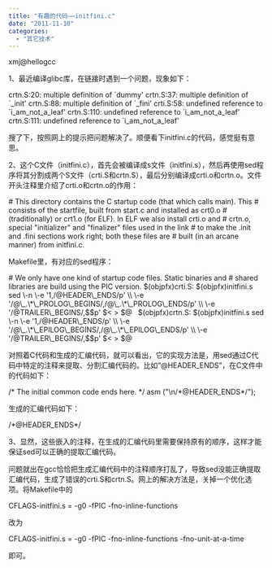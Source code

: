 ```yaml
---
title: "有趣的代码——initfini.c"
date: "2011-11-10"
categories: 
  - "其它技术"
---
```


xmj@hellogcc

1、最近编译glibc库，在链接时遇到一个问题，现象如下：

crtn.S:20: multiple definition of \`dummy'
crtn.S:37: multiple definition of \`\_init'
crtn.S:88: multiple definition of \`\_fini'
crti.S:58: undefined reference to \`i\_am\_not\_a\_leaf'
crtn.S:110: undefined reference to \`i\_am\_not\_a\_leaf'
crtn.S:111: undefined reference to \`i\_am\_not\_a\_leaf'

搜了下，按照网上的提示把问题解决了。顺便看下initfini.c的代码，感觉挺有意思。

2、这个C文件（initfini.c），首先会被编译成s文件（initfini.s），然后再使用sed程序将其分割成两个S文件（crti.S和crtn.S），最后分别编译成crti.o和crtn.o。文件开头注释里介绍了crti.o和crtn.o的作用：

\# This directory contains the C startup code (that which calls main).  This
\# consists of the startfile, built from start.c and installed as crt0.o
\# (traditionally) or crt1.o (for ELF).  In ELF we also install crti.o and
\# crtn.o, special "initializer" and "finalizer" files used in the link
\# to make the .init and .fini sections work right; both these files are
\# built (in an arcane manner) from initfini.c.

Makefile里，有对应的sed程序：

\# We only have one kind of startup code files.  Static binaries and
\# shared libraries are build using the PIC version.
$(objpfx)crti.S: $(objpfx)initfini.s
       sed \-n \-e '1,/@HEADER\_ENDS/p' \\
              \-e '/@\_.\*\_PROLOG\_BEGINS/,/@\_.\*\_PROLOG\_ENDS/p' \\
              \-e '/@TRAILER\_BEGINS/,$$p' $< \> $@
 
$(objpfx)crtn.S: $(objpfx)initfini.s
       sed \-n \-e '1,/@HEADER\_ENDS/p' \\
              \-e '/@\_.\*\_EPILOG\_BEGINS/,/@\_.\*\_EPILOG\_ENDS/p' \\
              \-e '/@TRAILER\_BEGINS/,$$p' $< \> $@

对照着C代码和生成的汇编代码，就可以看出，它的实现方法是，用sed通过C代码中特定的注释来提取、分割汇编代码的。比如“@HEADER\_ENDS”，在C文件中的代码如下：

/\* The initial common code ends here. \*/
asm ("\\n/\*@HEADER\_ENDS\*/");

生成的汇编代码如下：

/\*@HEADER\_ENDS\*/

3、显然，这些嵌入的注释，在生成的汇编代码里需要保持原有的顺序，这样才能保证sed可以正确的提取汇编代码。

问题就出在gcc恰恰把生成汇编代码中的注释顺序打乱了，导致sed没能正确提取汇编代码，生成了错误的crti.S和crtn.S。网上的解决方法是，关掉一个优化选项。将Makefile中的

CFLAGS-initfini.s = -g0 -fPIC -fno-inline-functions

改为

CFLAGS-initfini.s = -g0 -fPIC -fno-inline-functions -fno-unit-at-a-time

即可。
